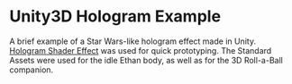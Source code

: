 # Unity3D Hologram Example

A brief example of a Star Wars-like hologram effect made in Unity. [Hologram Shader Effect](https://www.assetstore.unity3d.com/en/#!/content/69583) was used for quick prototyping. The Standard Assets were used for the idle Ethan body, as well as for the 3D Roll-a-Ball companion.
